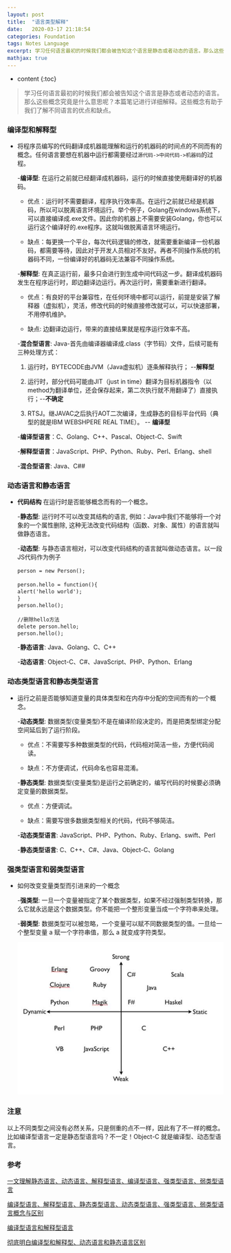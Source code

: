```yaml
---
layout: post
title:  "语言类型解释"
date:   2020-03-17 21:18:54
categories: Foundation
tags: Notes Language
excerpt: 学习任何语言最初的时候我们都会被告知这个语言是静态或者动态的语言。那么这些概念究竟是什么意思呢？本篇笔记进行详细解释
mathjax: true
---
```


* content
{:toc}

> 学习任何语言最初的时候我们都会被告知这个语言是静态或者动态的语言。那么这些概念究竟是什么意思呢？本篇笔记进行详细解释。这些概念有助于我们了解不同语言的优点和缺点。

### **编译型和解释型** 

- 将程序员编写的代码翻译成机器能理解和运行的机器码的时间点的不同而有的概念。任何语言要想在机器中运行都需要经过```源代码->中间代码->机器码```的过程。

    -**编译型**: 在运行之前就已经翻译成机器码，运行的时候直接使用翻译好的机器码。
     
    - 优点：运行时不需要翻译，程序执行效率高。在运行之前就已经是机器码，所以可以脱离语言环境运行。举个例子，Golang在windows系统下，可以直接编译成.exe文件。因此你的机器上不需要安装Golang，你也可以运行这个编译好的.exe程序。这就叫做脱离语言环境运行。

    - 缺点：每更换一个平台，每次代码逻辑的修改，就需要重新编译一份机器码，都需要等待，因此对于开发人员相对不友好。再者不同操作系统的机器码不同，一份编译好的机器码无法兼容不同操作系统。

    -**解释型**: 在真正运行前，最多只会进行到生成中间代码这一步。翻译成机器码发生在程序运行时，即边翻译边运行。再次运行时，需要重新进行翻译。

    - 优点：有良好的平台兼容性，在任何环境中都可以运行，前提是安装了解释器（虚拟机），灵活，修改代码的时候直接修改就可以，可以快速部署，不用停机维护。

    - 缺点: 边翻译边运行，带来的直接结果就是程序运行效率不高。

    -**混合型语言**: Java-首先由编译器编译成.class（字节码）文件，后续可能有三种处理方式：

    1. 运行时，BYTECODE由JVM（Java虚拟机）逐条解释执行； --**解释型**

    2. 运行时，部分代码可能由JIT（just in time）翻译为目标机器指令（以method为翻译单位，还会保存起来，第二次执行就不用翻译了）直接执行；--**不确定**
    
    3. RTSJ。继JAVAC之后执行AOT二次编译，生成静态的目标平台代码（典型的就是IBM WEBSHPERE REAL TIME）。 -- **编译型**


    -**编译型语言**：C、Golang、C++、Pascal、Object-C、Swift

    -**解释型语言**：JavaScript、PHP、Python、Ruby、Perl、Erlang、shell

    -**混合型语言**: Java、C##

### **动态语言和静态语言** 

- **代码结构** 在运行时是否能够概念而有的一个概念。

    -**静态型**: 运行时不可以改变其结构的语言, 例如：Java中我们不能够将一个对象的一个属性删除, 这种无法改变代码结构（函数、对象、属性）的语言就叫做静态语言。

    -**动态型**: 与静态语言相对，可以改变代码结构的语言就叫做动态语言。以一段JS代码作为例子

    ```
    person = new Person();

    person.hello = function(){
    alert('hello world');
    }
    person.hello();

    //删除hello方法
    delete person.hello;
    person.hello();

    ```

    -**静态语言**: Java、Golang、C、C++

    -**动态语言**: Object-C、C#、JavaScript、PHP、Python、Erlang

### **动态类型语言和静态类型语言** 

- 运行之前是否能够知道变量的具体类型和在内存中分配的空间而有的一个概念。

    -**动态类型**: 数据类型(变量类型)不是在编译阶段决定的，而是把类型绑定分配空间延后到了运行阶段。

     - 优点：不需要写多种数据类型的代码，代码相对简洁一些，方便代码阅读。

     - 缺点：不方便调试，代码命名也容易混淆。

    -**静态类型**: 数据类型(变量类型)是运行之前确定的，编写代码的时候要必须确定变量的数据类型。

     - 优点：方便调试。

     - 缺点：需要写很多数据类型相关的代码，代码不够简洁。

    -**动态类型语言**: JavaScript、PHP、Python、Ruby、Erlang、swift、Perl

    -**静态类型语言**: C、C++、C#、Java、Object-C、Golang

### **强类型语言和弱类型语言**

 - 如何改变变量类型而引进来的一个概念

    -**强类型**: 一旦一个变量被指定了某个数据类型，如果不经过强制类型转换，那么它就永远是这个数据类型。你不能把一个整形变量当成一个字符串来处理。

    -**弱类型**: 数据类型可以被忽略，一个变量可以赋不同数据类型的值。一旦给一个整型变量 a 赋一个字符串值，那么 a 就变成字符类型。

    ![](\images\languge-type\type.png)


### 注意

以上不同类型之间没有必然关系，只是侧重的点不一样，因此有了不一样的概念。比如编译型语言一定是静态型语言吗？不一定！Object-C 就是编译型、动态型语言。

### 参考

[一文理解静态语言、动态语言、解释型语言、编译型语言、强类型语言、弱类型语言](https://juejin.im/post/5d3bc7026fb9a07ecf726c89)

[编译型语言、解释型语言、静态类型语言、动态类型语言、强类型语言、弱类型语言概念与区别](https://cloud.tencent.com/developer/article/1084920)

[编译型语言和解释型语言](https://www.cnblogs.com/zy1987/p/3784753.html)

[彻底明白编译型和解释型、动态语言和静态语言区别](https://www.jianshu.com/p/83a47cc71aff)

